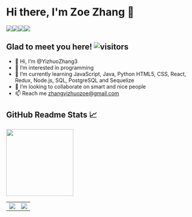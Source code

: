 # **Hi there, I'm Zoe Zhang** 👋
<div style="display: flex; flexDirection: row">
  <a href='https://www.linkedin.com/in/zoezhang33/'><img src='https://img.shields.io/badge/LinkedIn-blue?style=flat&logo=linkedin&labelColor=blue'></a>
  <a href='https://twitter.com/Zoe05174705/'><img src='https://img.shields.io/badge/Twitter-lightgrey?style=flat&logo=twitter'></a>
  <a href='https://zoezhang.netlify.app/'><img src='https://img.shields.io/badge/Portfolio-brightgreen?style=flat&logo=appveyor&logoColor=white'></a>
  <a href='https://www.instagram.com/zoezhang333/'><img src='https://img.shields.io/badge/Instagram-red?style=flat&logo=instagram&logoColor=white'></a>
</div>



## Glad to meet you here!   ![visitors](https://visitor-badge.glitch.me/badge?page_id=${YizhuoZhang3}.${YizhuoZhang3})

- 👋 Hi, I’m @YizhuoZhang3
- 👀 I’m interested in programming
- 🌱 I’m currently learning JavaScript, Java, Python HTML5, CSS, React, Redux, Node.js, SQL, PostgreSQL and Sequelize
- 💞️ I’m looking to collaborate on smart and nice people
- 📫 Reach me zhangyizhuozoe@gmail.com 

<!---
YizhuoZhang3/YizhuoZhang3 is a ✨ special ✨ repository because its `README.md` (this file) appears on your GitHub profile.
You can click the Preview link to take a look at your changes.
--->

## GitHub Readme Stats 📈
<img height="180em" src="https://github-readme-stats.vercel.app/apiYizhuoZhang3Gapur&show_icons=true&hide_border=true&&count_private=true&include_all_commits=true" />


<table>
  <tr>
    <td>
      <a href='https://www.linkedin.com/in/zoezhang33/'><img src='https://img.shields.io/badge/LinkedIn-blue?style=flat&logo=linkedin&labelColor=blue'></a>
    </td>
    <td>
      <a href='https://www.linkedin.com/in/zoezhang33/'><img src='https://img.shields.io/badge/LinkedIn-blue?style=flat&logo=linkedin&labelColor=blue'></a>
    </td>
  </tr>
</table>
